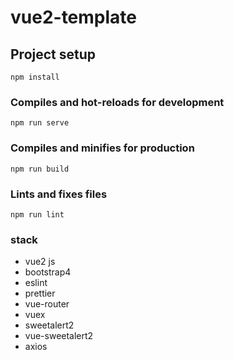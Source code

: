 # vue2-template

## Project setup

```
npm install
```

### Compiles and hot-reloads for development

```
npm run serve
```

### Compiles and minifies for production

```
npm run build
```

### Lints and fixes files

```
npm run lint
```

### stack

- vue2 js
- bootstrap4
- eslint
- prettier
- vue-router
- vuex
- sweetalert2
- vue-sweetalert2
- axios

